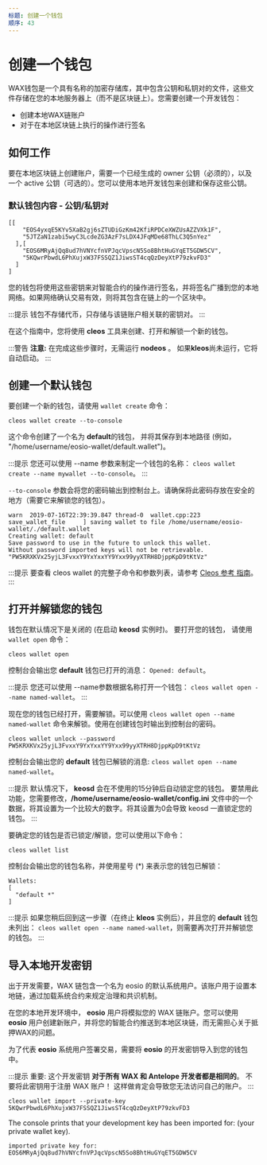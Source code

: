 ```yaml
---
标题: 创建一个钱包
顺序: 43
---
```


# 创建一个钱包

WAX钱包是一个具有名称的加密存储库，其中包含公钥和私钥对的文件，这些文件存储在您的本地服务器上（而不是区块链上）。您需要创建一个开发钱包：

- 创建本地WAX链账户
- 对于在本地区块链上执行的操作进行签名

## 如何工作

要在本地区块链上创建账户，需要一个已经生成的 owner 公钥（必须的），以及一个 active 公钥（可选的）。您可以使用本地开发钱包来创建和保存这些公钥。 

### 默认钱包内容 - 公钥/私钥对
```shell
[[
    "EOS4yxqE5KYv5XaB2gj6sZTUDiGzKm42KfiRPDCeXWZUsAZZVXk1F",
    "5JTZaN1zabi5wyC3LcdeZG3AzF7sLDX4JFqMDe68ThLC3Q5nYez"
  ],[
    "EOS6MRyAjQq8ud7hVNYcfnVPJqcVpscN5So8BhtHuGYqET5GDW5CV",
    "5KQwrPbwdL6PhXujxW37FSSQZ1JiwsST4cqQzDeyXtP79zkvFD3"
  ]
]
```

您的钱包将使用这些密钥来对智能合约的操作进行签名，并将签名广播到您的本地网络。如果网络确认交易有效，则将其包含在链上的一个区块中。 

:::提示
钱包不存储代币，只存储与该链账户相关联的密钥对。 
:::

在这个指南中，您将使用 **cleos** 工具来创建、打开和解锁一个新的钱包。

:::警告
<strong>注意:</strong> 在完成这些步骤时，无需运行 <strong>nodeos</strong> 。 如果**kleos**尚未运行，它将自动启动。
:::


## 创建一个默认钱包

要创建一个新的钱包，请使用 `wallet create` 命令：

```shell
cleos wallet create --to-console
```

这个命令创建了一个名为 **default**的钱包， 并将其保存到本地路径 (例如， "/home/username/eosio-wallet/default.wallet")。

:::提示
您还可以使用 --name 参数来制定一个钱包的名称： `cleos wallet create --name mywallet --to-console`。
:::

`--to-console` 参数会将您的密码输出到控制台上。请确保将此密码存放在安全的地方（需要它来解锁您的钱包）。

```shell
warn  2019-07-16T22:39:39.847 thread-0  wallet.cpp:223                save_wallet_file     ] saving wallet to file /home/username/eosio-wallet/./default.wallet
Creating wallet: default
Save password to use in the future to unlock this wallet.
Without password imported keys will not be retrievable.
"PW5KRXKVx25yjL3FvxxY9YxYxxYY9Yxx99yyXTRH8DjppKpD9tKtVz"
```

:::提示
要查看 cleos wallet 的完整子命令和参数列表，请参考 <a href="https://docs.eosnetwork.com/leap/latest/cleos/command-reference/wallet/" target="_blank">Cleos 参考 指南</a>。
:::

## 打开并解锁您的钱包

钱包在默认情况下是关闭的 (在启动 **keosd** 实例时)。 要打开您的钱包， 请使用 `wallet open` 命令：

```shell
cleos wallet open
```

控制台会输出您 **default** 钱包已打开的消息： `Opened: default`。

:::提示
您还可以使用 --name参数根据名称打开一个钱包： `cleos wallet open --name named-wallet`。
:::

现在您的钱包已经打开，需要解锁。可以使用 `cleos wallet open --name named-wallet` 命令来解锁。使用在创建钱包时输出到控制台的密码。

```shell
cleos wallet unlock --password PW5KRXKVx25yjL3FvxxY9YxYxxYY9Yxx99yyXTRH8DjppKpD9tKtVz
```

控制台会输出您的 **default** 钱包已解锁的消息: `cleos wallet open --name named-wallet`。

:::提示
默认情况下， **keosd** 会在不使用的15分钟后自动锁定您的钱包。 要禁用此功能，您需要修改，**/home/username/eosio-wallet/config.ini** 文件中的一个数据，将其设置为一个比较大的数字。将其设置为0会导致 keosd 一直锁定您的钱包。
:::


要确定您的钱包是否已锁定/解锁，您可以使用以下命令：


```shell
cleos wallet list
```

控制台会输出您的钱包名称，并使用星号 (*) 来表示您的钱包已解锁：

```shell
Wallets:
[
  "default *"
]
```

:::提示
如果您稍后回到这一步骤（在终止 **kleos** 实例后），并且您的 **default** 钱包未列出： `cleos wallet open --name named-wallet`，则需要再次打开并解锁您的钱包。
:::


## 导入本地开发密钥

出于开发需要，WAX 链包含一个名为 eosio 的默认系统用户。该账户用于设置本地链，通过加载系统合约来规定治理和共识机制。 

在您的本地开发环境中， **eosio** 用户将模拟您的 WAX 链账户。您可以使用 **eosio** 用户创建新账户，并将您的智能合约推送到本地区块链，而无需担心关于抵押WAX的问题。

为了代表 **eosio**  系统用户签署交易，需要将 **eosio** 的开发密钥导入到您的钱包中。 

:::提示
重要: 这个开发密钥 **对于所有 WAX 和 Antelope 开发者都是相同的**。 不要将此密钥用于注册 WAX 账户！ 这样做肯定会导致您无法访问自己的账户。
:::


```shell
cleos wallet import --private-key 5KQwrPbwdL6PhXujxW37FSSQZ1JiwsST4cqQzDeyXtP79zkvFD3
```

The console prints that your development key has been imported for: (your private wallet key).

```shell
imported private key for: EOS6MRyAjQq8ud7hVNYcfnVPJqcVpscN5So8BhtHuGYqET5GDW5CV
```
